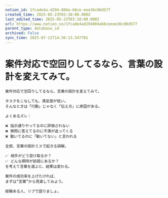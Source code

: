 ```yaml
---
notion_id: 1fcade4a-d294-804a-b6ce-eee36c06d577
created_time: 2025-05-23T03:10:00.000Z
last_edited_time: 2025-05-23T03:10:00.000Z
url: https://www.notion.so/1fcade4ad294804ab6ceeee36c06d577
parent_type: database_id
archived: False
sync_time: 2025-07-12T14:36:13.547781
---
```


# 案件対応で空回りしてるなら、言葉の設計を変えてみて。

```plain text
案件対応で空回りしてるなら、言葉の設計を変えてみて。

タスクをこなしても、満足度が低い。
そんなときは「行動」じゃなく「伝え方」に原因がある。

よくあるズレ：

❌ 指示通りやってるのに評価されない
❌ 質問に答えてるのに不満が返ってくる
❌ 動いてるのに「動いてない」と言われる

全部、言葉の設計ミスで起きる誤解。

✅ 相手がどう受け取るか？
✅ どんな期待が前提にあるか？
を考えて言葉を選ぶと、結果は変わる。

案件の成功率を上げたければ、
まずは“言葉”から見直してみよう。

経験ある人、リプで語りましょ。
```